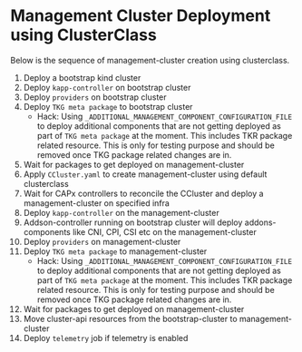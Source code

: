 # Management Cluster Deployment using ClusterClass

Below is the sequence of management-cluster creation using clusterclass.

1. Deploy a bootstrap kind cluster
1. Deploy `kapp-controller` on bootstrap cluster
1. Deploy `providers` on bootstrap cluster
1. Deploy `TKG meta package` to bootstrap cluster
    * Hack: Using `_ADDITIONAL_MANAGEMENT_COMPONENT_CONFIGURATION_FILE` to deploy additional components that are not getting deployed as part of `TKG meta package` at the moment. This includes TKR package related resource. This is only for testing purpose and should be removed once TKG package related changes are in.
1. Wait for packages to get deployed on management-cluster
1. Apply `CCluster.yaml` to create management-cluster using default clusterclass
1. Wait for CAPx controllers to reconcile the CCluster and deploy a management-cluster on specified infra
1. Deploy `kapp-controller` on the management-cluster
1. Addson-controller running on bootstrap cluster will deploy addons-components like CNI, CPI, CSI etc on the management-cluster
1. Deploy `providers` on management-cluster
1. Deploy `TKG meta package` to management-cluster
    * Hack: Using `_ADDITIONAL_MANAGEMENT_COMPONENT_CONFIGURATION_FILE` to deploy additional components that are not getting deployed as part of `TKG meta package` at the moment. This includes TKR package related resource. This is only for testing purpose and should be removed once TKG package related changes are in.
1. Wait for packages to get deployed on management-cluster
1. Move cluster-api resources from the bootstrap-cluster to management-cluster
1. Deploy `telemetry` job if telemetry is enabled
